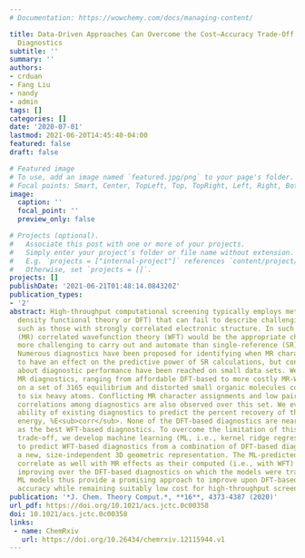 ```yaml
---
# Documentation: https://wowchemy.com/docs/managing-content/

title: Data-Driven Approaches Can Overcome the Cost–Accuracy Trade-Off in Multireference
  Diagnostics
subtitle: ''
summary: ''
authors:
- crduan
- Fang Liu
- nandy
- admin
tags: []
categories: []
date: '2020-07-01'
lastmod: 2021-06-20T14:45:40-04:00
featured: false
draft: false

# Featured image
# To use, add an image named `featured.jpg/png` to your page's folder.
# Focal points: Smart, Center, TopLeft, Top, TopRight, Left, Right, BottomLeft, Bottom, BottomRight.
image:
  caption: ''
  focal_point: ''
  preview_only: false

# Projects (optional).
#   Associate this post with one or more of your projects.
#   Simply enter your project's folder or file name without extension.
#   E.g. `projects = ["internal-project"]` references `content/project/deep-learning/index.md`.
#   Otherwise, set `projects = []`.
projects: []
publishDate: '2021-06-21T01:48:14.084320Z'
publication_types:
- '2'
abstract: High-throughput computational screening typically employs methods (i.e.,
  density functional theory or DFT) that can fail to describe challenging molecules,
  such as those with strongly correlated electronic structure. In such cases, multireference
  (MR) correlated wavefunction theory (WFT) would be the appropriate choice but remains
  more challenging to carry out and automate than single-reference (SR) WFT or DFT.
  Numerous diagnostics have been proposed for identifying when MR character is likely
  to have an effect on the predictive power of SR calculations, but conflicting conclusions
  about diagnostic performance have been reached on small data sets. We compute 15
  MR diagnostics, ranging from affordable DFT-based to more costly MR-WFT-based diagnostics,
  on a set of 3165 equilibrium and distorted small organic molecules containing up
  to six heavy atoms. Conflicting MR character assignments and low pairwise linear
  correlations among diagnostics are also observed over this set. We evaluate the
  ability of existing diagnostics to predict the percent recovery of the correlation
  energy, %E<sub>corr</sub>. None of the DFT-based diagnostics are nearly as predictive of %E<sub>corr</sub>
  as the best WFT-based diagnostics. To overcome the limitation of this cost–accuracy
  trade-off, we develop machine learning (ML, i.e., kernel ridge regression) models
  to predict WFT-based diagnostics from a combination of DFT-based diagnostics and
  a new, size-independent 3D geometric representation. The ML-predicted diagnostics
  correlate as well with MR effects as their computed (i.e., with WFT) values, significantly
  improving over the DFT-based diagnostics on which the models were trained. These
  ML models thus provide a promising approach to improve upon DFT-based diagnostic
  accuracy while remaining suitably low cost for high-throughput screening.
publication: '*J. Chem. Theory Comput.*, **16**, 4373-4387 (2020)'
url_pdf: https://doi.org/10.1021/acs.jctc.0c00358
doi: 10.1021/acs.jctc.0c00358
links:
 - name: ChemRxiv
   url: https://doi.org/10.26434/chemrxiv.12115944.v1
---
```

